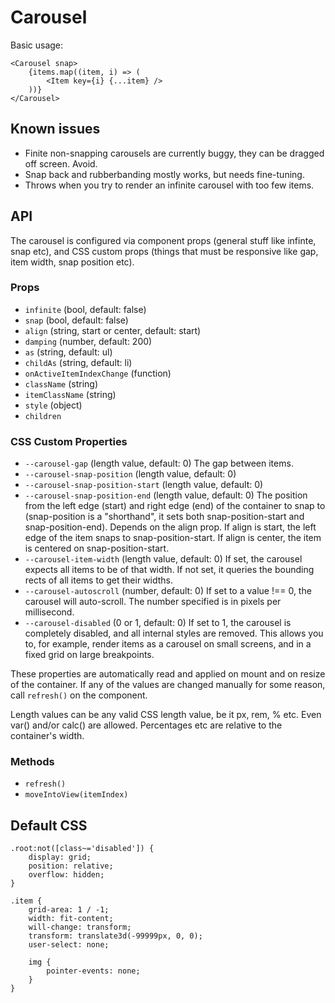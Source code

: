 # Carousel

Basic usage:

    <Carousel snap>
        {items.map((item, i) => (
            <Item key={i} {...item} />
        ))}
    </Carousel>

## Known issues

- Finite non-snapping carousels are currently buggy, they can be dragged off screen. Avoid.
- Snap back and rubberbanding mostly works, but needs fine-tuning.
- Throws when you try to render an infinite carousel with too few items.

## API

The carousel is configured via component props (general stuff like infinte, snap etc),
and CSS custom props (things that must be responsive like gap, item width, snap position etc).

### Props

- `infinite` (bool, default: false)
- `snap` (bool, default: false)
- `align` (string, start or center, default: start)
- `damping` (number, default: 200)
- `as` (string, default: ul)
- `childAs` (string, default: li)
- `onActiveItemIndexChange` (function)
- `className` (string)
- `itemClassName` (string)
- `style` (object)
- `children`

### CSS Custom Properties

- `--carousel-gap` (length value, default: 0)
  The gap between items.
- `--carousel-snap-position` (length value, default: 0)
- `--carousel-snap-position-start` (length value, default: 0)
- `--carousel-snap-position-end` (length value, default: 0)
  The position from the left edge (start) and right edge (end) of the container
  to snap to (snap-position is a "shorthand", it sets both snap-position-start
  and snap-position-end). Depends on the align prop. If align is start, the left edge of
  the item snaps to snap-position-start. If align is center, the item is centered
  on snap-position-start.
- `--carousel-item-width` (length value, default: 0)
  If set, the carousel expects all items to be of that width. If not set, it
  queries the bounding rects of all items to get their widths.
- `--carousel-autoscroll` (number, default: 0)
  If set to a value !== 0, the carousel will auto-scroll. The number specified
  is in pixels per millisecond.
- `--carousel-disabled` (0 or 1, default: 0)
  If set to 1, the carousel is completely disabled, and all internal styles are
  removed. This allows you to, for example, render items as a carousel on small
  screens, and in a fixed grid on large breakpoints.

These properties are automatically read and applied on mount and on resize of
the container. If any of the values are changed manually for some reason, call
`refresh()` on the component.

Length values can be any valid CSS length value, be it px, rem, % etc.
Even var() and/or calc() are allowed. Percentages etc are relative to the
container's width.

### Methods

- `refresh()`
- `moveIntoView(itemIndex)`

## Default CSS

    .root:not([class~='disabled']) {
        display: grid;
        position: relative;
        overflow: hidden;
    }

    .item {
        grid-area: 1 / -1;
        width: fit-content;
        will-change: transform;
        transform: translate3d(-99999px, 0, 0);
        user-select: none;

        img {
            pointer-events: none;
        }
    }
